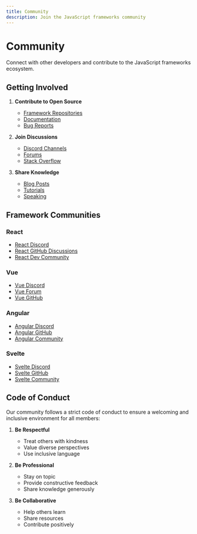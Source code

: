 ```yaml
---
title: Community
description: Join the JavaScript frameworks community
---
```


# Community

Connect with other developers and contribute to the JavaScript frameworks ecosystem.

## Getting Involved

1. **Contribute to Open Source**
   - [Framework Repositories](#framework-repositories)
   - [Documentation](#documentation)
   - [Bug Reports](#bug-reports)

2. **Join Discussions**
   - [Discord Channels](#discord)
   - [Forums](#forums)
   - [Stack Overflow](#stack-overflow)

3. **Share Knowledge**
   - [Blog Posts](#blogging)
   - [Tutorials](#tutorials)
   - [Speaking](#speaking)

## Framework Communities

### React
- [React Discord](https://discord.gg/react)
- [React GitHub Discussions](https://github.com/facebook/react/discussions)
- [React Dev Community](https://react.dev/community)

### Vue
- [Vue Discord](https://discord.com/invite/vue)
- [Vue Forum](https://forum.vuejs.org/)
- [Vue GitHub](https://github.com/vuejs)

### Angular
- [Angular Discord](https://discord.gg/angular)
- [Angular GitHub](https://github.com/angular/angular)
- [Angular Community](https://angular.io/community)

### Svelte
- [Svelte Discord](https://discord.gg/svelte)
- [Svelte GitHub](https://github.com/sveltejs/svelte)
- [Svelte Community](https://svelte.dev/community)

## Code of Conduct

Our community follows a strict code of conduct to ensure a welcoming and inclusive environment for all members:

1. **Be Respectful**
   - Treat others with kindness
   - Value diverse perspectives
   - Use inclusive language

2. **Be Professional**
   - Stay on topic
   - Provide constructive feedback
   - Share knowledge generously

3. **Be Collaborative**
   - Help others learn
   - Share resources
   - Contribute positively